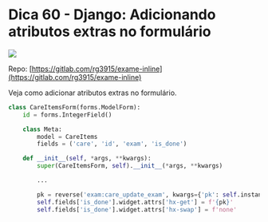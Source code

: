 # Dica 60 - Django: Adicionando atributos extras no formulário

<a href="https://youtu.be/s8U_YBExsQ0">
    <img src="../.gitbook/assets/youtube.png">
</a>

Repo: [https://gitlab.com/rg3915/exame-inline](https://gitlab.com/rg3915/exame-inline)

Veja como adicionar atributos extras no formulário.

```python
class CareItemsForm(forms.ModelForm):
    id = forms.IntegerField()

    class Meta:
        model = CareItems
        fields = ('care', 'id', 'exam', 'is_done')

    def __init__(self, *args, **kwargs):
        super(CareItemsForm, self).__init__(*args, **kwargs)

        ...

        pk = reverse('exam:care_update_exam', kwargs={'pk': self.instance.pk})
        self.fields['is_done'].widget.attrs['hx-get'] = f'{pk}'
        self.fields['is_done'].widget.attrs['hx-swap'] = f'none'

```